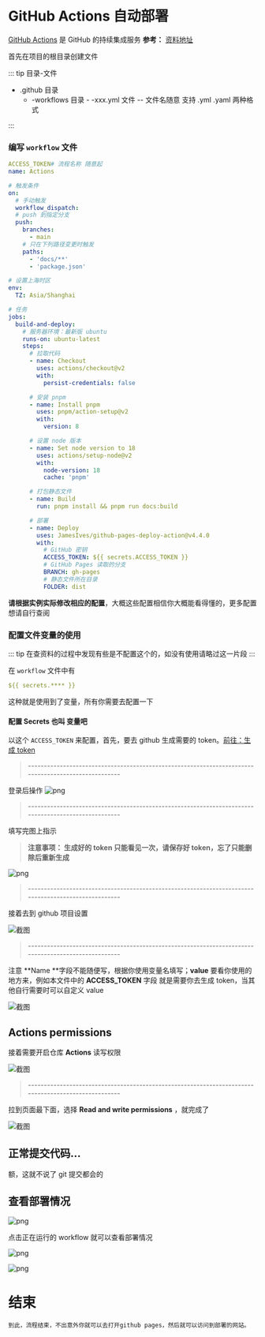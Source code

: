 # GitHub Actions 自动部署

[GitHub Actions](https://github.com/features/actions) 是 GitHub 的持续集成服务
**参考：** [资料地址](https://zhuanlan.zhihu.com/p/626270948)

首先在项目的根目录创建文件

::: tip 目录-文件

- .github 目录
  - -workflows 目录 - -xxx.yml 文件 -- 文件名随意 支持 .yml .yaml 两种格式

:::

### 编写 `workflow` 文件

```yaml
ACCESS_TOKEN# 流程名称 随意起
name: Actions

# 触发条件
on:
  # 手动触发
  workflow_dispatch:
  # push 到指定分支
  push:
    branches:
      - main
    # 只在下列路径变更时触发
    paths:
      - 'docs/**'
      - 'package.json'

# 设置上海时区
env:
  TZ: Asia/Shanghai

# 任务
jobs:
  build-and-deploy:
    # 服务器环境：最新版 ubuntu
    runs-on: ubuntu-latest
    steps:
      # 拉取代码
      - name: Checkout
        uses: actions/checkout@v2
        with:
          persist-credentials: false

      # 安装 pnpm
      - name: Install pnpm
        uses: pnpm/action-setup@v2
        with:
          version: 8

      # 设置 node 版本
      - name: Set node version to 18
        uses: actions/setup-node@v2
        with:
          node-version: 18
          cache: 'pnpm'

      # 打包静态文件
      - name: Build
        run: pnpm install && pnpm run docs:build

      # 部署
      - name: Deploy
        uses: JamesIves/github-pages-deploy-action@v4.4.0
        with:
          # GitHub 密钥
          ACCESS_TOKEN: ${{ secrets.ACCESS_TOKEN }}
          # GitHub Pages 读取的分支
          BRANCH: gh-pages
          # 静态文件所在目录
          FOLDER: dist

```

**请根据实例实际修改相应的配置**，大概这些配置相信你大概能看得懂的，更多配置想请自行查阅

### 配置文件变量的使用

::: tip
在查资料的过程中发现有些是不配置这个的，如没有使用请略过这一片段
:::

在 `workflow` 文件中有

```yaml
${{ secrets.**** }}
```

这种就是使用到了变量，所有你需要去配置一下

#### 配置 Secrets 也叫 变量吧

以这个 `ACCESS_TOKEN` 来配置，首先，要去 github 生成需要的 token。[前往：生成 token](https://github.com/settings/tokens?type=beta)

> _----------------------------------------------------------------------------------------------------_

登录后操作
![png](http://110.41.157.104/server/uploads/2023-10-19/3e3bb0b7281697686725831.png)

> _----------------------------------------------------------------------------------------------------_

填写完图上指示

> **注意事项： 生成好的 token 只能看见一次，请保存好 token，忘了只能删除后重新生成**

![png](http://110.41.157.104/server/uploads/2023-10-10/36b1a699da1696908579241.png)

> _----------------------------------------------------------------------------------------------------_

接着去到 github 项目设置

![截图](http://110.41.157.104/server/uploads/2023-10-10/b588d188e21696908655721.png)

> _----------------------------------------------------------------------------------------------------_

注意 **Name **字段不能随便写，根据你使用变量名填写；**value** 要看你使用的地方来，例如本文件中的 **ACCESS_TOKEN** 字段 就是需要你去生成 token，当其他自行需要时可以自定义 value

![截图](http://110.41.157.104/server/uploads/2023-10-10/121ffe63d51696908699286.png)

## Actions permissions

接着需要开启仓库 **Actions** 读写权限

![截图](http://110.41.157.104/server/uploads/2023-10-10/a482b496a21696908715131.png)

> _----------------------------------------------------------------------------------------------------_

拉到页面最下面，选择 **Read and write permissions** ，就完成了

![截图](http://110.41.157.104/server/uploads/2023-10-10/316b12bfe41696908727396.png)

## 正常提交代码...

额，这就不说了 git 提交都会的

## 查看部署情况

![png](https://gitcode.net/ajream/myimages/-/raw/master/img/20210913232007_image-20210913232006065.png)

点击正在运行的 workflow 就可以查看部署情况

![png](https://gitcode.net/ajream/myimages/-/raw/master/img/20210913233832_image-20210913233828678.png)

![png](https://gitcode.net/ajream/myimages/-/raw/master/img/20210913234019_image-20210913234018254.png)

# 结束

    到此，流程结束，不出意外你就可以去打开github pages，然后就可以访问到部署的网站。
